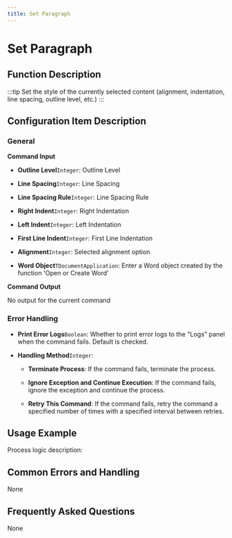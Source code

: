 ```yaml
---
title: Set Paragraph
---
```


# Set Paragraph

## Function Description

:::tip 
Set the style of the currently selected content (alignment, indentation, line spacing, outline level, etc.)
:::

## Configuration Item Description

### General

**Command Input**

- **Outline Level**`Integer`: Outline Level

- **Line Spacing**`Integer`: Line Spacing

- **Line Spacing Rule**`Integer`: Line Spacing Rule

- **Right Indent**`Integer`: Right Indentation

- **Left Indent**`Integer`: Left Indentation

- **First Line Indent**`Integer`: First Line Indentation

- **Alignment**`Integer`: Selected alignment option

- **Word Object**`TDocumentApplication`: Enter a Word object created by the function 'Open or Create Word'


**Command Output**

No output for the current command


### Error Handling

- **Print Error Logs**`Boolean`: Whether to print error logs to the "Logs" panel when the command fails. Default is checked. 

- **Handling Method**`Integer`:

    - **Terminate Process**: If the command fails, terminate the process.

    - **Ignore Exception and Continue Execution**: If the command fails, ignore the exception and continue the process.

    - **Retry This Command**: If the command fails, retry the command a specified number of times with a specified interval between retries.

## Usage Example

Process logic description:

## Common Errors and Handling

None

## Frequently Asked Questions

None

